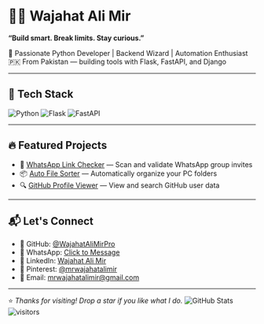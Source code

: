 # 👨‍💻 Wajahat Ali Mir

**“Build smart. Break limits. Stay curious.”**

🔧 Passionate Python Developer | Backend Wizard | Automation Enthusiast  
🇵🇰 From Pakistan — building tools with Flask, FastAPI, and Django

---

## 🔧 Tech Stack
![Python](https://img.shields.io/badge/-Python-3776AB?style=flat&logo=python)
![Flask](https://img.shields.io/badge/-Flask-000000?style=flat&logo=flask)
![FastAPI](https://img.shields.io/badge/-FastAPI-009688?style=flat&logo=fastapi)

---

## 🔥 Featured Projects

- 🚀 [WhatsApp Link Checker](https://github.com/WajahatAliMirPro/whatsapp-group-link-checker-by-wajahat-ali-mir) — Scan and validate WhatsApp group invites
- 📦 [Auto File Sorter](https://github.com/WajahatAliMirPro/some-sorter) — Automatically organize your PC folders
- 🔍 [GitHub Profile Viewer](https://github.com/WajahatAliMirPro/some-github-viewer) — View and search GitHub user data

---

## 📬 Let's Connect

- 🧠 GitHub: [@WajahatAliMirPro](https://github.com/WajahatAliMirPro)
- 💬 WhatsApp: [Click to Message](https://wa.me/923700882006)
- 🔗 LinkedIn: [Wajahat Ali Mir](https://linkedin.com/in/wajahatalimirpro)
- 📌 Pinterest: [@mrwajahatalimir](https://www.pinterest.com/mrwajahatalimir)
- 📧 Email: mrwajahatalimir@gmail.com

---
⭐ *Thanks for visiting! Drop a star if you like what I do.*
![GitHub Stats](https://github-readme-stats.vercel.app/api?username=WajahatAliMirPro&show_icons=true&theme=radical)
![visitors](https://visitor-badge.glitch.me/badge?page_id=WajahatAliMirPro)
